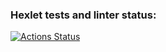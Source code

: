 ### Hexlet tests and linter status:
[![Actions Status](https://github.com/sddanilin/qa-engineer-project-84/workflows/hexlet-check/badge.svg)](https://github.com/sddanilin/qa-engineer-project-84/actions)